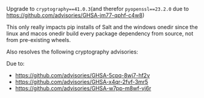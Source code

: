 Upgrade to `cryptography==41.0.3`(and therefor `pyopenssl==23.2.0` due to https://github.com/advisories/GHSA-jm77-qphf-c4w8)

This only really impacts pip installs of Salt and the windows onedir since the linux and macos onedir build every package dependency from source, not from pre-existing wheels.

Also resolves the following cryptography advisories:

Due to:
  * https://github.com/advisories/GHSA-5cpq-8wj7-hf2v
  * https://github.com/advisories/GHSA-x4qr-2fvf-3mr5
  * https://github.com/advisories/GHSA-w7pp-m8wf-vj6r
